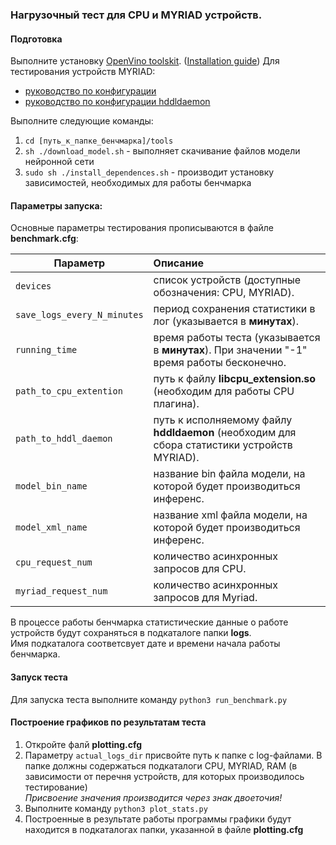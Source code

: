 ### Нагрузочный тест для CPU и MYRIAD устройств.  

#### Подготовка  
Выполните установку [OpenVino toolskit](https://docs.openvinotoolkit.org). ([Installation guide](https://docs.openvinotoolkit.org/latest/_docs_install_guides_installing_openvino_linux.html))
Для тестирования устройств MYRIAD:
* [руководство по конфигурации](https://docs.openvinotoolkit.org/latest/_docs_install_guides_installing_openvino_linux_ivad_vpu.html)  
* [руководство по конфигурации hddldaemon](https://www.google.ru/url?sa=t&rct=j&q=&esrc=s&source=web&cd=5&ved=2ahUKEwjK1veQ18bnAhUKEJoKHUAZDbcQFjAEegQIAxAB&url=https%3A%2F%2Fdls.ieiworld.com%2FIEIWEB%2FMARKETING_MATERIAL%2Fmustang%2Finitial_daemon_for_utilization_and_temperture_monitoring.pdf&usg=AOvVaw2BXkf228JHa2_WkdqhSdGc)

Выполните следующие команды:  
1. `cd [путь_к_папке_бенчмарка]/tools`  
2. `sh ./download_model.sh`  - выполняет скачивание файлов модели нейронной сети  
3. `sudo sh ./install_dependences.sh` - производит установку зависимостей, необходимых для работы бенчмарка  

#### Параметры запуска:  
Основные параметры тестирования прописываются в файле **benchmark.cfg**:  

| Параметр                  | Описание                                                                                            |
| ------------------------- |:-------------------------------------------------------------------------------------------| 
|`devices`                  | список устройств (доступные обозначения: CPU, MYRIAD).                                      |
|`save_logs_every_N_minutes`| период сохранения статистики в лог (указывается в **минутах**).                            |
|`running_time`             | время работы теста (указывается в **минутах**). При значении "-1" время работы бесконечно. |
|`path_to_cpu_extention`    | путь к файлу **libcpu_extension.so** (необходим для работы CPU плагина).                   |
|`path_to_hddl_daemon`      | путь к исполняемому файлу **hddldaemon** (необходим для сбора статистики устройств MYRIAD).| 
|`model_bin_name`           | название bin файла модели, на которой будет производиться инференс.                        |
|`model_xml_name`           | название xml файла модели, на которой будет производиться инференс.                        |
|`cpu_request_num`          | количество асинхронных запросов для CPU.                                                   |
|`myriad_request_num`       | количество асинхронных запросов для Myriad.                                                |

В процессе работы бенчмарка статистические данные о работе устройств будут сохраняться в подкаталоге папки **logs**.  
Имя подкаталога соответсвует дате и времени начала работы бенчмарка.  

#### Запуск теста  
Для запуска теста выполните команду `python3 run_benchmark.py`

#### Построение графиков по результатам теста
1. Откройте фалй **plotting.cfg**  
2. Параметру `actual_logs_dir` присвойте путь к папке с log-файлами. В папке должны содержаться подкаталоги CPU, MYRIAD, RAM (в зависимости от перечня устройств, для которых производилось тестирование)  
   *Присвоение значения производится через знак двоеточия!*
3. Выполните команду  `python3 plot_stats.py`
4. Построенные в результате работы программы графики будут находится в подкаталогах папки, указанной в файле **plotting.cfg**  
